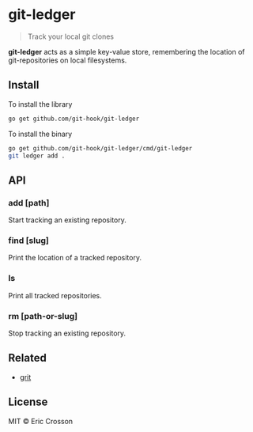# git-ledger

> Track your local git clones

**git-ledger** acts as a simple key-value store, remembering the
location of git-repositories on local filesystems.

## Install

To install the library

```bash
go get github.com/git-hook/git-ledger
```

To install the binary

```bash
go get github.com/git-hook/git-ledger/cmd/git-ledger
git ledger add .
```

## API

### add [path]

Start tracking an existing repository.

### find [slug]

Print the location of a tracked repository.

### ls

Print all tracked repositories.

### rm [path-or-slug]

Stop tracking an existing repository.

## Related

- [grit](https://github.com/jmalloc/grit)

## License

MIT © Eric Crosson
